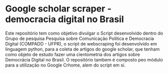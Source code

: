 # Google scholar scraper - democracia digital no Brasil
Este repositório tem como objetivo divulgar o Script desenvolvido dentro do Grupo de pesquisa Pesquisa sobre Comunicação Política e Democracia Digital (COMPADD - UFPR), o script de webscraping foi desenvolvido em linguagem python, para a coleta de artigos do google scholar, que tenham como objeto de estudo fazer uma cientometria dos artigos sobre Democrácia Digital no Brasil. O repositório tambem é composto peo módulo para a utilização no Google Crhome, alem do script em sí.
